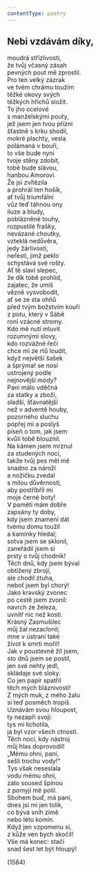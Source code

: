 ```yaml
---
contentType: poetry
---
```


<section>

## Nebi vzdávám díky,

moudrá střízlivosti,  
že tvůj včasný zásah  
pevných pout mě zprostil.  
Pro ten velký zázrak  
ve tvém chrámu toužím  
těžké okovy svých  
těžkých hříchů složit.  
To jho ocelové  
s manželskými pouty,  
jež jsem jen tvou přízní  
šťastně s krku shodil,  
mokré plachty, vesla  
polámaná v bouři,  
to vše bude nyní  
tvoje stěny zdobit,  
tobě bude slávou,  
hanbou Amorovi.  
Že jsi zvítězila  
a prohrál ten hošík,  
ať tvůj triumfální  
vůz teď táhnou ony  
iluze a bludy,  
poblázněné touhy,  
rozpustilé frašky,  
nevázané choutky,  
vzteklá nedůvěra,  
jedy žárlivosti,  
neřesti, jimž peklo  
schystává své rošty.  
Ať tě slaví slepec,  
že dík tobě prohlíd,  
zajatec, že umíš  
vězně vysvobodit,  
ať se ze sta ohňů  
před tvým božstvím kouří  
z potu, který v Sábě  
roní vzácné stromy.  
Kdo mě nutí mluvit  
rozumnými slovy,  
kdo rozvážné řeči  
chce mi ze rtů loudit,  
když největší šašek  
a šprýmař se nosí  
ustrojený podle  
nejnovější módy?  
Paní málo vděčná  
za statky a zboží,  
sladší, šťavnatější  
než v adventě houby,  
pozorného sluchu  
popřej mi a poslyš  
píseň o tom, jak jsem  
kvůli tobě blouznil.  
Na kámen jsem mrznul  
za studených nocí,  
takže tvůj pes měl mě  
snadno za nároží  
a nožičku zvedal  
s milou důvěrností,  
aby postříbřil mi  
moje černé boty!  
V paměti mám dobře  
zapsány ty doby,  
kdy jsem znamení dát  
tvému domu toužil  
a kamínky hledal;  
sotva jsem se sklonil,  
zaneřádil jsem si  
prsty o tvůj chodník!  
Těch dnů, kdy jsem býval  
obtížený zbrojí,  
ale chodil ztuha,  
neboť jsem byl chorý!  
Jako kravský zvonec  
po cestě jsem zvonil:  
navrch ze železa,  
uvnitř nic než kosti.  
Krásný Zasmušilec  
můj žal nezaclonil;  
mne v ústraní také  
život k smrti mořil!  
Jak v poustevně žil jsem,  
sto dnů jsem se postil,  
jen své nehty jedl,  
skládaje své sloky.  
Co jen papír spatřil  
těch mých bláznivostí!  
Z mých muk, z mého žalu  
si teď posměch tropíš.  
Uznávám svou hloupost,  
ty nezapři svoji:  
tys mi lichotila,  
já byl vzor všech ctností.  
Těch nocí, kdy nástroj  
můj hlas doprovodil!  
„Mému ohni, paní,  
sešli trochu vody!“  
Tys však neseslala  
vodu mému ohni,  
zato soused špínou  
z pomyjí mě polil.  
Sbohem buď, má paní,  
dnes jsi mi jen tolik,  
co bývá sníh zimě  
nebo létu komín.  
Když jen vzpomenu si,  
z kůže ven bych skočil!  
Vše má konec: stačí  
snad šest let být hloupý!

(1584)

</section>
